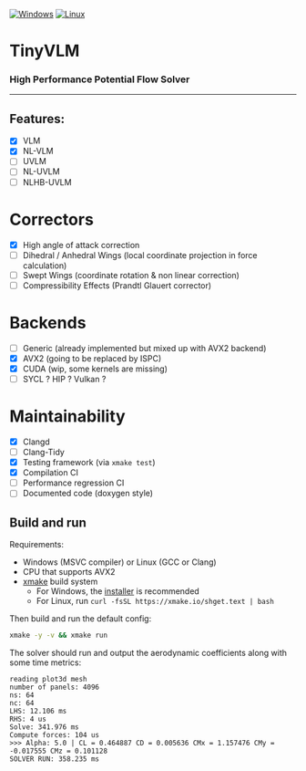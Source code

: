 [![Windows](https://github.com/samayala22/tinyvlm/actions/workflows/windows.yaml/badge.svg)](https://github.com/samayala22/tinyvlm/actions/workflows/windows.yaml)
[![Linux](https://github.com/samayala22/tinyvlm/actions/workflows/linux.yaml/badge.svg)](https://github.com/samayala22/tinyvlm/actions/workflows/linux.yaml)
<!-- [![MacOS](https://github.com/AER8875-2022/AeroFLEX/actions/workflows/macos.yaml/badge.svg)](https://github.com/AER8875-2022/AeroFLEX/actions/workflows/macos.yaml) -->

# TinyVLM

### High Performance Potential Flow Solver
---

## Features:

- [X] VLM
- [X] NL-VLM
- [ ] UVLM
- [ ] NL-UVLM
- [ ] NLHB-UVLM

# Correctors

- [X] High angle of attack correction
- [ ] Dihedral / Anhedral Wings (local coordinate projection in force calculation)
- [ ] Swept Wings (coordinate rotation & non linear correction)
- [ ] Compressibility Effects (Prandtl Glauert corrector)

# Backends

- [ ] Generic (already implemented but mixed up with AVX2 backend)
- [X] AVX2 (going to be replaced by ISPC)
- [X] CUDA (wip, some kernels are missing)
- [ ] SYCL ? HIP ? Vulkan ?

# Maintainability

- [X] Clangd
- [ ] Clang-Tidy
- [X] Testing framework (via `xmake test`)
- [X] Compilation CI
- [ ] Performance regression CI
- [ ] Documented code (doxygen style)

## Build and run

Requirements: 
- Windows (MSVC compiler) or Linux (GCC or Clang)
- CPU that supports AVX2
- [xmake](https://xmake.io/#/) build system
    - For Windows, the [installer](https://github.com/xmake-io/xmake/releases) is recommended
    - For Linux, run `curl -fsSL https://xmake.io/shget.text | bash`

Then build and run the default config:

```bash
xmake -y -v && xmake run
```

The solver should run and output the aerodynamic coefficients along with some time metrics:

```
reading plot3d mesh
number of panels: 4096
ns: 64
nc: 64
LHS: 12.106 ms
RHS: 4 us
Solve: 341.976 ms
Compute forces: 104 us
>>> Alpha: 5.0 | CL = 0.464887 CD = 0.005636 CMx = 1.157476 CMy = -0.017555 CMz = 0.101128
SOLVER RUN: 358.235 ms
```

